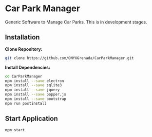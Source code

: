 # Car Park Manager
Generic Software to Manage Car Parks. This is in development stages.

## Installation

**Clone Repository:**
```bash
git clone https://github.com/ONYXGrenada/CarParkManager.git
```

**Install Dependencies:**
```bash
cd CarParkManager
npm install --save electron
npm install --save sqlite3
npm install --save jquery
npm install --save popper.js
npm install --save bootstrap
npm run postinstall
```

## Start Application
```bash
npm start
```
